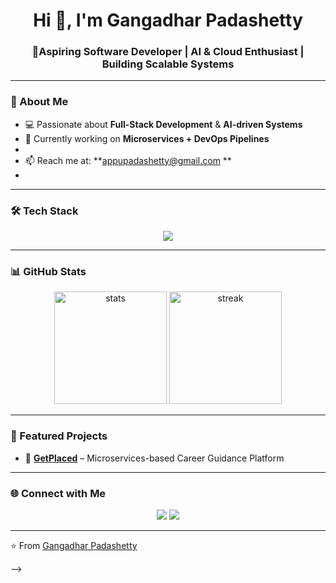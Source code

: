 <!-- GitHub Profile README -->

<h1 align="center">Hi 👋, I'm Gangadhar Padashetty</h1>
<h3 align="center">🚀Aspiring Software Developer | AI & Cloud Enthusiast | Building Scalable Systems</h3>

---

### 🌟 About Me
- 💻 Passionate about **Full-Stack Development** & **AI-driven Systems**  
- 🌱 Currently working on **Microservices + DevOps Pipelines**  
-  
- 📫 Reach me at: **appupadashetty@gmail.com **  
-

---

### 🛠️ Tech Stack
<p align="center">
  <img src="https://skillicons.dev/icons?i=javascript,typescript,react,nodejs,express,python,java,mysql,mongodb,redis,git,github,docker,kubernetes,azure,aws&perline=7" />
</p>

---

### 📊 GitHub Stats
<p align="center">
  <img src="https://github-readme-stats.vercel.app/api?username=gangadharpadshetty&show_icons=true&theme=tokyonight" alt="stats" height="180"/>
  <img src="https://github-readme-streak-stats.herokuapp.com/?user=gangadharpadshetty&theme=tokyonight" alt="streak" height="180"/>
</p>

---

### 🚀 Featured Projects
- 🔹 [**GetPlaced**](https://github.com/GaGetPlaced) – Microservices-based Career Guidance Platform  
 

---

### 🌐 Connect with Me
<p align="center">
  <a href="https://linkedin.com/in/Gangadhar Padashetty"><img src="https://img.shields.io/badge/-LinkedIn-blue?style=for-the-badge&logo=linkedin" /></a>
  <a href="mailto:appupadashetty@gmail.com"><img src="https://img.shields.io/badge/-Email-red?style=for-the-badge&logo=gmail&logoColor=white" /></a>

</p>

---

⭐️ From [Gangadhar Padashetty](https://github.com/GangadharPadshetty)  


-->
